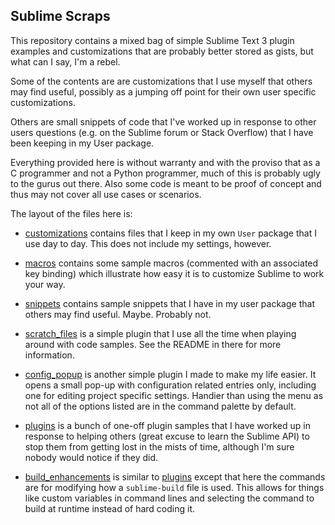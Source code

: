 Sublime Scraps
--------------

This repository contains a mixed bag of simple Sublime Text 3 plugin examples
and customizations that are probably better stored as gists, but what can I
say, I'm a rebel.

Some of the contents are are customizations that I use myself that others may
find useful, possibly as a jumping off point for their own user specific
customizations.

Others are small snippets of code that I've worked up in response to other
users questions (e.g. on the Sublime forum or Stack Overflow) that I have been
keeping in my User package.

Everything provided here is without warranty and with the proviso that as a C
programmer and not a Python programmer, much of this is probably ugly to the
gurus out there. Also some code is meant to be proof of concept and thus may
not cover all use cases or scenarios.

The layout of the files here is:

 * [customizations](customizations/README.md) contains files that I keep in my
   own `User` package that I use day to day. This does not include my settings,
   however.

 * [macros](macros/README.md) contains some sample macros (commented with an
   associated key binding) which illustrate how easy it is to customize Sublime
   to work your way.

 * [snippets](snippets/README.md) contains sample snippets that I have in my
   user package that others may find useful. Maybe. Probably not.

 * [scratch_files](scratch_files/README.md) is a simple plugin that I use all
   the time when playing around with code samples. See the README in there for
   more information.

 * [config_popup](config_popup/README.md) is another simple plugin I made to
   make my life easier. It opens a small pop-up with configuration related
   entries only, including one for editing project specific settings. Handier
   than using the menu as not all of the options listed are in the command
   palette by default.

 * [plugins](plugins/README.md) is a bunch of one-off plugin samples that I
   have worked up in response to helping others (great excuse to learn the
   Sublime API) to stop them from getting lost in the mists of time, although
   I'm sure nobody would notice if they did.

 * [build_enhancements](build_enhancements/README.md) is similar to
   [plugins](plugins/README.md) except that here the commands are for modifying
   how a `sublime-build` file is used. This allows for things like custom
   variables in command lines and selecting the command to build at runtime
   instead of hard coding it.